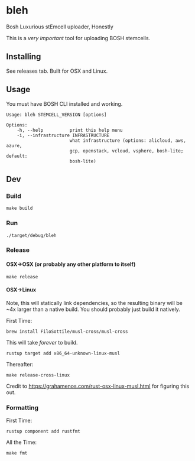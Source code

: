 # bleh
Bosh Luxurious stEmcell uploader, Honestly


This is a _very important_ tool for uploading BOSH stemcells.

## Installing

See releases tab. Built for OSX and Linux.

## Usage

You must have BOSH CLI installed and working.

```
Usage: bleh STEMCELL_VERSION [options]

Options:
    -h, --help          print this help menu
    -i, --infrastructure INFRASTRUCTURE
                        what infrastructure (options: alicloud, aws, azure,
                        gcp, openstack, vcloud, vsphere, bosh-lite; default:
                        bosh-lite)
```

## Dev

### Build
```
make build
```

### Run
```
./target/debug/bleh
```

### Release

#### OSX->OSX (or probably any other platform to itself)
```
make release
```

#### OSX->Linux

Note, this will statically link dependencies, so the resulting binary will be
~4x larger than a native build. You should probably just build it natively.

First Time:
```
brew install FiloSottile/musl-cross/musl-cross
```
This will take _forever_ to build.

```
rustup target add x86_64-unknown-linux-musl
```

Thereafter:
```
make release-cross-linux
```

Credit to https://grahamenos.com/rust-osx-linux-musl.html for figuring this out.

### Formatting
First Time:
```
rustup component add rustfmt
```

All the Time:
```
make fmt
```
